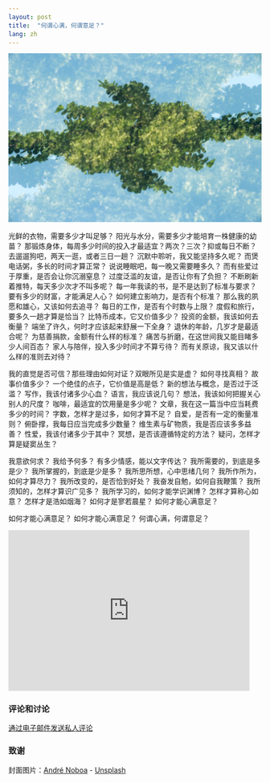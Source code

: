 ```yaml
---
layout: post
title:  "何谓心满，何谓意足？"
lang: zh
---
```

<img class="cover" src="/img/enough/cover.jpg">

<span class="first-letter">光</span>鲜的衣物，需要多少才叫足够？
阳光与水分，需要多少才能培育一株健康的幼苗？
那锻炼身体，每周多少时间的投入才最适宜？两次？三次？抑或每日不断？
去遛遛狗吧，两天一逛，或者三日一趟？
沉默中聆听，我又能坚持多久呢？
而煲电话粥，多长的时间才算正常？
说说睡眠吧，每一晚又需要睡多久？
而有些爱过于厚重，是否会让你沉溺窒息？
过度泛滥的友谊，是否让你有了负担？
不断刷新着推特，每天多少次才不叫多呢？
每一年我读的书，是不是达到了标准与要求？
要有多少的财富，才能满足人心？
如何建立影响力，是否有个标准？
那么我的夙愿和雄心，又该如何去追寻？
每日的工作，是否有个时数与上限？
度假和旅行，要多久一趟才算是恰当？
比特币成本，它又价值多少？
投资的金额，我该如何去衡量？
端坐了许久，何时才应该起来舒展一下全身？
退休的年龄，几岁才是最适合呢？
为慈善捐款，金额有什么样的标准？
痛苦与折磨，在这世间我又能目睹多少人间百态？
家人与陪伴，投入多少时间才不算亏待？
而有关原谅，我又该以什么样的准则去对待？

我的直觉是否可信？那些理由如何对证？双眼所见是实是虚？
如何寻找真相？
故事价值多少？
一个绝佳的点子，它价值是高是低？
新的想法与概念，是否过于泛滥？
写作，我该付诸多少心血？
语言，我应该说几句？
想法，我该如何把握关心别人的尺度？
咖啡，最适宜的饮用量是多少呢？
文章，我在这一篇当中应当耗费多少的时间？
字数，怎样才是过多，如何才算不足？
自爱，是否有一定的衡量准则？
俯卧撑，我每日应当完成多少数量？
维生素与矿物质，我是否应该多多益善？
性爱，我该付诸多少于其中？
冥想，是否该遵循特定的方法？
疑问，怎样才算是疑窦丛生？

我意欲何求？
我给予何多？
有多少情感，能以文字传达？
我所需要的，到底是多是少？
我所掌握的，到底是少是多？
我所思所想，心中思绪几何？
我所作所为，如何才算尽力？
我所改变的，是否恰到好处？
我奋发自勉，如何自我鞭策？
我所须知的，怎样才算识广见多？
我所学习的，如何才能学识渊博？
怎样才算称心如意？
怎样才是浩如烟海？
如何才是寥若晨星？
如何才能心满意足？

如何才能心满意足？
如何才能心满意足？
何谓心满，何谓意足？


<div style="text-align: center">
	<iframe style="display:block;" src="https://maraoz.substack.com/embed" width="480" height="320" style="border:1px solid #EEE; background:white;" frameborder="0" scrolling="no"></iframe>
</div>

### 评论和讨论
[通过电子邮件发送私人评论](mailto:enough@maraoz.com)


### 致谢

<span>封面图片：<a href="https://unsplash.com/@andrenoboa?utm_source=unsplash&amp;utm_medium=referral&amp;utm_content=creditCopyText">André Noboa</a> - <a href="https://unsplash.com/s/photos/chaos?utm_source=unsplash&amp;utm_medium=referral&amp;utm_content=creditCopyText">Unsplash</a></span>

